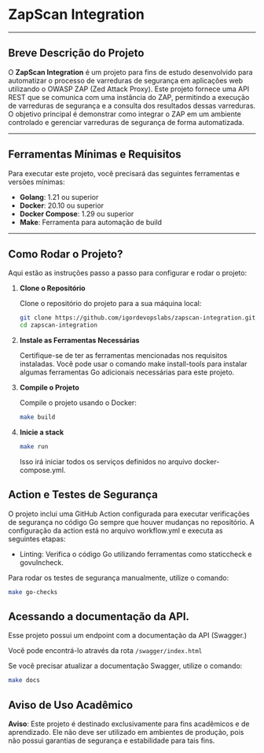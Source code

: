 # ZapScan Integration

---

## Breve Descrição do Projeto

O **ZapScan Integration** é um projeto para fins de estudo desenvolvido para automatizar o processo de varreduras de segurança em aplicações web utilizando o OWASP ZAP (Zed Attack Proxy). Este projeto fornece uma API REST que se comunica com uma instância do ZAP, permitindo a execução de varreduras de segurança e a consulta dos resultados dessas varreduras. O objetivo principal é demonstrar como integrar o ZAP em um ambiente controlado e gerenciar varreduras de segurança de forma automatizada.

---

## Ferramentas Mínimas e Requisitos

Para executar este projeto, você precisará das seguintes ferramentas e versões mínimas:

- **Golang**: 1.21 ou superior
- **Docker**: 20.10 ou superior
- **Docker Compose**: 1.29 ou superior
- **Make**: Ferramenta para automação de build

---

## Como Rodar o Projeto?

Aqui estão as instruções passo a passo para configurar e rodar o projeto:

1. **Clone o Repositório**

   Clone o repositório do projeto para a sua máquina local:

   ```sh
   git clone https://github.com/igordevopslabs/zapscan-integration.git
   cd zapscan-integration
   ```
2. **Instale as Ferramentas Necessárias**

   Certifique-se de ter as ferramentas mencionadas nos requisitos instaladas. 
   Você pode usar o comando make install-tools para instalar algumas ferramentas Go adicionais necessárias para 
   este projeto.

3. **Compile o Projeto**

   Compile o projeto usando o Docker:
   ```sh
   make build
   ```

4. **Inicie a stack**

   ```sh
   make run
   ```
   Isso irá iniciar todos os serviços definidos no arquivo docker-compose.yml.

## Action e Testes de Segurança
O projeto inclui uma GitHub Action configurada para executar verificações de segurança no código Go sempre que houver mudanças no repositório. A configuração da action está no arquivo workflow.yml e executa as seguintes etapas:

  * Linting: Verifica o código Go utilizando ferramentas como staticcheck e govulncheck.

Para rodar os testes de segurança manualmente, utilize o comando:
```sh
make go-checks
```
## Acessando a documentação da API.

Esse projeto possui um endpoint com a documentação da API (Swagger.)

Você pode encontrá-lo através da rota ```/swagger/index.html```

Se você precisar atualizar a documentação Swagger, utilize o comando:
```sh
make docs
```

## Aviso de Uso Acadêmico

**Aviso**: Este projeto é destinado exclusivamente para fins acadêmicos e de aprendizado. Ele não deve ser utilizado em ambientes de produção, pois não possui garantias de segurança e estabilidade para tais fins.